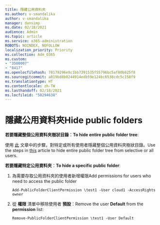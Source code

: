 ```yaml
---
title: 隱藏公用資料夾
ms.author: v-smandalika
author: v-smandalika
manager: dansimp
ms.date: 02/18/2021
audience: Admin
ms.topic: article
ms.service: o365-administration
ROBOTS: NOINDEX, NOFOLLOW
localization_priority: Priority
ms.collection: Adm_O365
ms.custom:
- "3500007"
- "8417"
ms.openlocfilehash: 70179296e9c1bb7391535f55796bc5af80b825f8
ms.sourcegitcommit: a019bd8b0244914edb59e124bc6538cdc5c158f9
ms.translationtype: HT
ms.contentlocale: zh-TW
ms.lasthandoff: 02/18/2021
ms.locfileid: "50294638"
---
```

# <a name="hide-public-folders"></a><span data-ttu-id="db620-102">隱藏公用資料夾</span><span class="sxs-lookup"><span data-stu-id="db620-102">Hide public folders</span></span>

<span data-ttu-id="db620-103">**若要隱藏整個公用資料夾樹狀目錄**：</span><span class="sxs-lookup"><span data-stu-id="db620-103">**To hide entire public folder tree**:</span></span>

<span data-ttu-id="db620-104">使用 [此](https://aka.ms/ControlPF) 文章中的步驟，對特定或所有使用者隱藏整個公用資料夾樹狀目錄。</span><span class="sxs-lookup"><span data-stu-id="db620-104">Use the steps in [this](https://aka.ms/ControlPF) article to hide entire public folder tree from selective or all users.</span></span>

<span data-ttu-id="db620-105">**若要隱藏特定公用資料夾**：</span><span class="sxs-lookup"><span data-stu-id="db620-105">**To hide a specific public folder**:</span></span>

1. <span data-ttu-id="db620-106">為需要存取公用資料夾的使用者新增權限</span><span class="sxs-lookup"><span data-stu-id="db620-106">Add permissions for users who need to access the public folder</span></span>

    `Add-PublicFolderClientPermission \test1 -User cloud1 -AccessRights owner`

2. <span data-ttu-id="db620-107">從 **權限** 清單中移除使用者 **預設**：</span><span class="sxs-lookup"><span data-stu-id="db620-107">Remove the user **Default** from the **permission** list:</span></span>

    `Remove-PublicFolderClientPermission \test1 -User Default`
